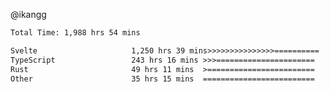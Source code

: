 @ikangg
<!--START_SECTION:waka-->

```txt
Total Time: 1,988 hrs 54 mins

Svelte                     1,250 hrs 39 mins>>>>>>>>>>>>>>>==========   61.79 %
TypeScript                 243 hrs 16 mins >>>======================   12.02 %
Rust                       49 hrs 11 mins  >========================   02.43 %
Other                      35 hrs 15 mins  =========================   01.74 %
```

<!--END_SECTION:waka-->
